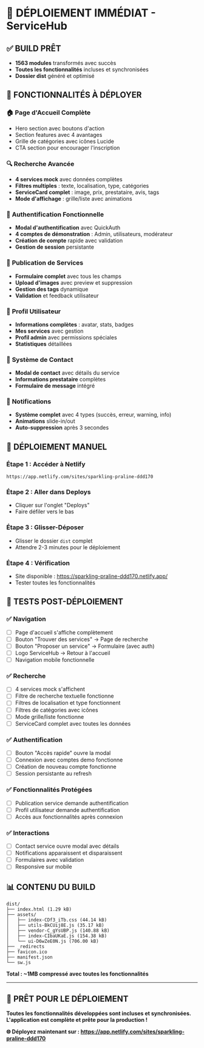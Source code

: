 # 🚀 DÉPLOIEMENT IMMÉDIAT - ServiceHub

## ✅ **BUILD PRÊT**
- **1563 modules** transformés avec succès
- **Toutes les fonctionnalités** incluses et synchronisées
- **Dossier dist** généré et optimisé

## 🎯 **FONCTIONNALITÉS À DÉPLOYER**

### 🏠 **Page d'Accueil Complète**
- Hero section avec boutons d'action
- Section features avec 4 avantages
- Grille de catégories avec icônes Lucide
- CTA section pour encourager l'inscription

### 🔍 **Recherche Avancée**
- **4 services mock** avec données complètes
- **Filtres multiples** : texte, localisation, type, catégories
- **ServiceCard complet** : image, prix, prestataire, avis, tags
- **Mode d'affichage** : grille/liste avec animations

### 🔐 **Authentification Fonctionnelle**
- **Modal d'authentification** avec QuickAuth
- **4 comptes de démonstration** : Admin, utilisateurs, modérateur
- **Création de compte** rapide avec validation
- **Gestion de session** persistante

### 📝 **Publication de Services**
- **Formulaire complet** avec tous les champs
- **Upload d'images** avec preview et suppression
- **Gestion des tags** dynamique
- **Validation** et feedback utilisateur

### 👤 **Profil Utilisateur**
- **Informations complètes** : avatar, stats, badges
- **Mes services** avec gestion
- **Profil admin** avec permissions spéciales
- **Statistiques** détaillées

### 💬 **Système de Contact**
- **Modal de contact** avec détails du service
- **Informations prestataire** complètes
- **Formulaire de message** intégré

### 🔔 **Notifications**
- **Système complet** avec 4 types (succès, erreur, warning, info)
- **Animations** slide-in/out
- **Auto-suppression** après 3 secondes

## 🚀 **DÉPLOIEMENT MANUEL**

### **Étape 1 : Accéder à Netlify**
```
https://app.netlify.com/sites/sparkling-praline-ddd170
```

### **Étape 2 : Aller dans Deploys**
- Cliquer sur l'onglet "Deploys"
- Faire défiler vers le bas

### **Étape 3 : Glisser-Déposer**
- Glisser le dossier `dist` complet
- Attendre 2-3 minutes pour le déploiement

### **Étape 4 : Vérification**
- Site disponible : https://sparkling-praline-ddd170.netlify.app/
- Tester toutes les fonctionnalités

## 🧪 **TESTS POST-DÉPLOIEMENT**

### ✅ **Navigation**
- [ ] Page d'accueil s'affiche complètement
- [ ] Bouton "Trouver des services" → Page de recherche
- [ ] Bouton "Proposer un service" → Formulaire (avec auth)
- [ ] Logo ServiceHub → Retour à l'accueil
- [ ] Navigation mobile fonctionnelle

### ✅ **Recherche**
- [ ] 4 services mock s'affichent
- [ ] Filtre de recherche textuelle fonctionne
- [ ] Filtres de localisation et type fonctionnent
- [ ] Filtres de catégories avec icônes
- [ ] Mode grille/liste fonctionne
- [ ] ServiceCard complet avec toutes les données

### ✅ **Authentification**
- [ ] Bouton "Accès rapide" ouvre la modal
- [ ] Connexion avec comptes demo fonctionne
- [ ] Création de nouveau compte fonctionne
- [ ] Session persistante au refresh

### ✅ **Fonctionnalités Protégées**
- [ ] Publication service demande authentification
- [ ] Profil utilisateur demande authentification
- [ ] Accès aux fonctionnalités après connexion

### ✅ **Interactions**
- [ ] Contact service ouvre modal avec détails
- [ ] Notifications apparaissent et disparaissent
- [ ] Formulaires avec validation
- [ ] Responsive sur mobile

## 📊 **CONTENU DU BUILD**

```
dist/
├── index.html (1.29 kB)
├── assets/
│   ├── index-CDf3_iTb.css (44.14 kB)
│   ├── utils-BkCUij8E.js (35.17 kB)
│   ├── vendor-C_gYsUBP.js (140.88 kB)
│   ├── index-CIbaUKaE.js (154.38 kB)
│   └── ui-D6wZeE0N.js (706.00 kB)
├── _redirects
├── favicon.ico
├── manifest.json
└── sw.js
```

**Total : ~1MB compressé avec toutes les fonctionnalités**

---

## 🎉 **PRÊT POUR LE DÉPLOIEMENT**

**Toutes les fonctionnalités développées sont incluses et synchronisées. L'application est complète et prête pour la production !**

**🌐 Déployez maintenant sur : https://app.netlify.com/sites/sparkling-praline-ddd170**
